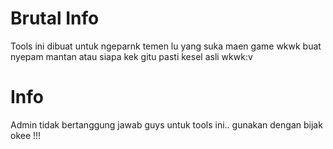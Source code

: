 # Brutal Info

Tools ini dibuat untuk ngeparnk temen lu yang suka maen game wkwk
buat nyepam mantan atau siapa kek gitu pasti kesel asli wkwk:v


# Info

Admin tidak bertanggung jawab guys untuk tools ini..
gunakan dengan bijak okee !!!
